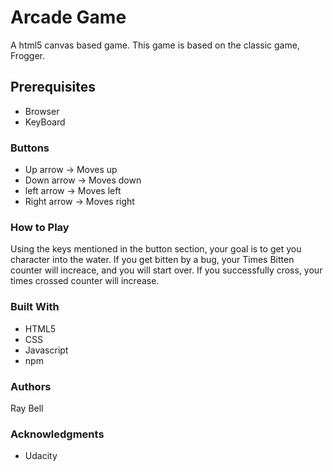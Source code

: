 # Arcade Game
A html5 canvas based game. This game is based on the classic game, Frogger.

## Prerequisites
* Browser
* KeyBoard

### Buttons
* Up arrow -> Moves up
* Down arrow -> Moves down
* left arrow -> Moves left
* Right arrow -> Moves right

### How to Play
Using the keys mentioned in the button section, your goal is to get you character into the water. If you get bitten by a bug, your Times Bitten counter will increace, and you will start over. If you successfully cross, your times crossed counter will increase.


### Built With
* HTML5
* CSS
* Javascript
* npm


### Authors
Ray Bell


### Acknowledgments
* Udacity